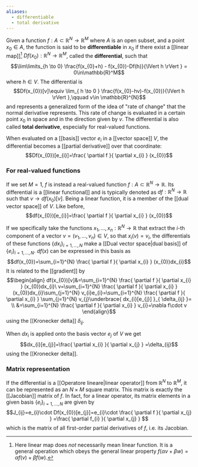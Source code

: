 ```yaml
---
aliases:
  - differentiable
  - total derivative
---
```

Given a function $f:A\subset \mathbb{R}^{N}\to \mathbb{R}^{M}$ where $A$ is an open subset, and a point $x_{0}\in A$, the function is said to be **differentiable** in $x_{0}$ if there exist a [[linear map]][^1] $Df(x_{0}):\mathbb{R}^{N}\to \mathbb{R}^{M}$, called the **differential**, such that
$$\lim\limits_{h \to 0} \frac{f(x_{0}+h) - f(x_{0})-Df(h)}{\lVert h \rVert } = 0\in\mathbb{R}^M$$
where $h\in V$. The differential is
$$Df(x_{0})[v]\equiv \lim_{ h \to 0 } \frac{f(x_{0}-hv)-f(x_{0})}{\lVert h \rVert },\qquad v\in \mathbb{R}^{N}$$
and represents a generalized form of the idea of "rate of change" that the normal derivative represents. This rate of change is evaluated in a certain point $x_{0}$ in space and in the direction given by $v$. The differential is also called **total derivative**, especially for real-valued functions.

When evaluated on a [[basis]] vector $e_{i}$ in a [[vector space]] $V$, the differential becomes a [[partial derivative]] over that coordinate:
$$Df(x_{0})[e_{i}]=\frac{ \partial f }{ \partial x_{i} } (x_{0})$$
### For real-valued functions
If we set $M=1$, $f$ is instead a real-valued function $f:A\subset \mathbb{R}^{N}\to \mathbb{R}$. Its differential is a [[linear functional]] and is typically denoted as $df:\mathbb{R}^{N}\to \mathbb{R}$ such that $v\to df(x_{0})[v]$. Being a linear function, it is a member of the [[dual vector space]] of $V$. Like before,
$$df(x_{0})[e_{i}]=\frac{ \partial f }{ \partial x_{i} } (x_{0})$$

If we specifically take the functions $x_{1},\ldots,x_{n}:\mathbb{R}^{N}\to \mathbb{R}$ that extract the $i$-th component of a vector $v=(v_{1},\ldots,v_{n})\in V$, so that $x_{i}(v)=v_{i}$, the differentials of these functions $\{ dx_{i} \}_{i=1,\ldots,N}$ make a [[Dual vector space|dual basis]] of $\{ e_{i} \}_{i=1,\ldots,N}$. $df(x)$ can be expressed in this basis as
$$df(x_{0})=\sum_{i=1}^{N} \frac{ \partial f }{ \partial x_{i} } (x_{0})dx_{i}$$
It is related to the [[gradient]] by
$$\begin{align}
df(x_{0})[v]&=\sum_{i=1}^{N} \frac{ \partial f }{ \partial x_{i} } (x_{0})dx_{i}\ v=\sum_{i=1}^{N} \frac{ \partial f }{ \partial x_{i} } (x_{0})dx_{i}\sum_{j=1}^{N} v_{i}e_{i}=\sum_{i=1}^{N} \frac{ \partial f }{ \partial x_{i} } \sum_{j=1}^{N} v_{j}\underbrace{ dx_{i}[e_{j}] }_{ \delta_{ij} }= \\
&=\sum_{i=1}^{N} \frac{ \partial f }{ \partial x_{i} } v_{i}=\nabla f\cdot v
\end{align}$$
using the [[Kronecker delta]] $\delta_{ij}$.

When $dx_{i}$ is applied onto the basis vector $e_{j}$ of $V$ we get
$$dx_{i}[e_{j}]=\frac{ \partial x_{i} }{ \partial x_{j} } =\delta_{ij}$$
using the [[Kronecker delta]].
### Matrix representation
If the differential is a [[Operatore lineare|linear operator]] from $\mathbb{R}^{N}$ to $\mathbb{R}^{M}$, it can be represented as an $N\times M$ square matrix. This matrix is exactly the [[Jacobian]] matrix of $f$. In fact, for a linear operator, its matrix elements in a given basis $\{ e_{i} \}_{i=1,\ldots,N}$ are given by
$$J_{ij}=e_{i}\cdot Df(x_{0})[e_{j}]=e_{i}\cdot \frac{ \partial f }{ \partial x_{j} } =\frac{ \partial f_{i} }{ \partial x_{j} } $$
which is the matrix of all first-order partial derivatives of $f$, i.e. its Jacobian.

[^1]: Here linear map does *not* necessarily mean linear function. It is a general operation which obeys the general linear property $f(\alpha v+\beta w)=\alpha f(v)+\beta f(w)$.
